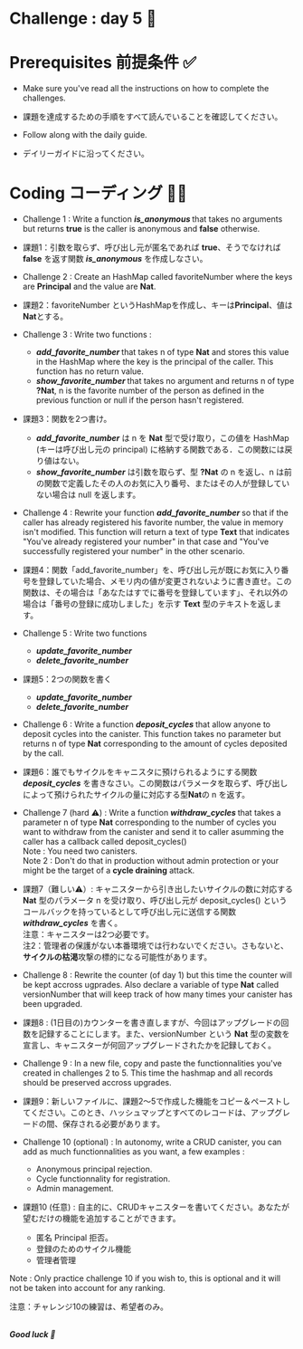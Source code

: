 # Challenge : day 5 🦆

# Prerequisites 前提条件 ✅

- Make sure you've read all the instructions on how to complete the challenges.

- 課題を達成するための手順をすべて読んでいることを確認してください。

- Follow along with the daily guide.

- デイリーガイドに沿ってください。

# Coding コーディング 🧑‍💻

- Challenge 1 : Write a function <strong> <i> is_anonymous </i> </strong> that takes no arguments but returns **true** is the caller is anonymous and **false** otherwise.

- 課題1：引数を取らず、呼び出し元が匿名であれば **true**、そうでなければ **false** を返す関数 <strong><i>is_anonymous</i></strong> を作成しなさい。

- Challenge 2 : Create an HashMap called favoriteNumber where the keys are **Principal** and the value are **Nat**.
- 課題2：favoriteNumber というHashMapを作成し、キーは**Principal**、値は**Nat**とする。

- Challenge 3 : Write two functions :
  - <strong> <i> add_favorite_number </i> </strong> that takes n of type **Nat** and stores this value in the HashMap where the key is the principal of the caller. This function has no return value.
  - <strong> <i> show_favorite_number </i> </strong> that takes no argument and returns n of type **?Nat**, n is the favorite number of the person as defined in the previous function or null if the person hasn't registered.

- 課題3：関数を2つ書け。
  - <strong><i>add_favorite_number</i></strong> は n を **Nat** 型で受け取り，この値を HashMap (キーは呼び出し元の principal) に格納する関数である．この関数には戻り値はない。
  - <strong><i>show_favorite_number</i></strong> は引数を取らず、型 **?Nat** の n を返し、n は前の関数で定義したその人のお気に入り番号、またはその人が登録していない場合は null を返します。


- Challenge 4 : Rewrite your function <strong> <i> add_favorite_number </i> </strong> so that if the caller has already registered his favorite number, the value in memory isn't modified. This function will return a text of type **Text** that indicates "You've already registered your number" in that case and "You've successfully registered your number" in the other scenario.

- 課題4：関数「add_favorite_number」を、呼び出し元が既にお気に入り番号を登録していた場合、メモリ内の値が変更されないように書き直せ。この関数は、その場合は「あなたはすでに番号を登録しています」、それ以外の場合は「番号の登録に成功しました」を示す **Text** 型のテキストを返します。

- Challenge 5 : Write two functions
  - <strong> <i> update_favorite_number </strong> </i>
  - <strong> <i> delete_favorite_number </strong> </i>

- 課題5：2つの関数を書く
  - <strong> <i> update_favorite_number </strong> </i>
  - <strong> <i> delete_favorite_number </strong> </i>

- Challenge 6 : Write a function <strong> <i> deposit_cycles </strong> </i> that allow anyone to deposit cycles into the canister. This function takes no parameter but returns n of type **Nat** corresponding to the amount of cycles deposited by the call.
- 課題6：誰でもサイクルをキャニスタに預けられるようにする関数 <strong><i>deposit_cycles</i></strong> を書きなさい。この関数はパラメータを取らず、呼び出しによって預けられたサイクルの量に対応する型**Nat**の n を返す。

- Challenge 7 (hard ⚠️) : Write a function <strong> <i> withdraw_cycles </strong> </i> that takes a parameter n of type **Nat** corresponding to the number of cycles you want to withdraw from the canister and send it to caller asumming the caller has a callback called deposit_cycles()<br/>
  Note : You need two canisters. <br/>
  Note 2 : Don't do that in production without admin protection or your might be the target of a **cycle draining** attack.

- 課題7（難しい⚠️）: キャニスターから引き出したいサイクルの数に対応する **Nat** 型のパラメータ n を受け取り、呼び出し元が deposit_cycles() というコールバックを持っているとして呼び出し元に送信する関数 <strong><i>withdraw_cycles</i></strong> を書く。<br/>
  注意：キャニスターは2つ必要です。<br/>
  注2：管理者の保護がない本番環境では行わないでください。さもないと、**サイクルの枯渇**攻撃の標的になる可能性があります。

- Challenge 8 : Rewrite the counter (of day 1) but this time the counter will be kept accross ugprades. Also declare a variable of type **Nat** called versionNumber that will keep track of how many times your canister has been upgraded.

- 課題8 : (1日目の)カウンターを書き直しますが、今回はアップグレードの回数を記録することにします。また、versionNumber という **Nat** 型の変数を宣言し、キャニスターが何回アップグレードされたかを記録しておく。

- Challenge 9 : In a new file, copy and paste the functionnalities you've created in challenges 2 to 5. This time the hashmap and all records should be preserved accross upgrades.

- 課題9：新しいファイルに、課題2〜5で作成した機能をコピー＆ペーストしてください。このとき、ハッシュマップとすべてのレコードは、アップグレードの間、保存される必要があります。

- Challenge 10 (optional) : In autonomy, write a CRUD canister, you can add as much functionnalities as you want, a few examples :

  - Anonymous principal rejection.
  - Cycle functionnality for registration.
  - Admin management.

- 課題10 (任意) : 自主的に、CRUDキャニスターを書いてください。あなたが望むだけの機能を追加することができます。
  - 匿名 Principal 拒否。
  - 登録のためのサイクル機能
  - 管理者管理

Note : Only practice challenge 10 if you wish to, this is optional and it will not be taken into account for any ranking.

注意：チャレンジ10の練習は、希望者のみ。

<br/>
<strong> <i> Good luck 🎉 </strong> </i>
